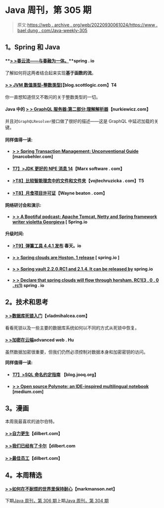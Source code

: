 # Java 周刊，第 305 期

> 原文:[https://web . archive . org/web/20220930061024/https://www . bael dung . com/Java-weekly-305](https://web.archive.org/web/20220930061024/https://www.baeldung.com/java-weekly-305)

## **1。Spring 和 Java**

#### **[> >春云流——与春融为一体。](https://web.archive.org/web/20220526051009/https://spring.io/blog/2019/10/25/spring-cloud-stream-and-spring-integration)**spring . io

了解如何将这两者结合起来实现**基于函数的流**。

#### [**> > JVM 数值类型–整数类型**](https://web.archive.org/web/20220526051009/https://blog.scottlogic.com/2019/10/29/java-numeric-integer.html)[【blog.scottlogic.com】T4

你一直想知道但又不敢问的关于整数类型的一切。

#### Java 中的 **[> > GraphQL 服务器:第二部分:理解解析器](https://web.archive.org/web/20220526051009/https://www.nurkiewicz.com/2019/10/graphql-server-in-java-part-ii.html)**【nurkiewicz.com】

并且对`GraphQLResolver`接口做了很好的描述——这是 GraphQL 中延迟加载的关键。

#### **同样值得一读:**

*   #### **[> > Spring Transaction Management: Unconventional Guide](https://web.archive.org/web/20220526051009/https://www.marcobehler.com/guides/spring-transaction-management-unconventional-guide)** [marcobehler.com]

*   #### **[T7】>JDK 更好的 NPE 消息 14](https://web.archive.org/web/20220526051009/https://marxsoftware.blogspot.com/2019/10/better-npe-messages-in-jdk-14.html)**【Marx software . com】

*   #### **[>T8】比较智能理念中的文件和文件夹](https://web.archive.org/web/20220526051009/https://www.vojtechruzicka.com/idea-compare-files-and-folders/)**【vojtechruzicka . com】T5

*   #### **[>T8】月食项目许可证](https://web.archive.org/web/20220526051009/https://waynebeaton.wordpress.com/2019/10/23/eclipse-project-licenses/)**【Wayne beaton . com】

**网络研讨会和演示:**

*   #### **[> > A Bootiful podcast: Apache Tomcat, Netty and Spring framework writer violetta Georgieva](https://web.archive.org/web/20220526051009/https://spring.io/blog/2019/10/24/a-bootiful-podcast-apache-tomcat-netty-and-spring-framework-contributor-violeta-georgieva)** [ Spring.io

**升级时间:**

*   #### **[>T9】弹簧工具 4.4.1 发布](https://web.archive.org/web/20220526051009/https://spring.io/blog/2019/10/24/spring-tools-4-4-1-released)** 春天。io

*   #### **[> > Spring clouds are Hoston. 1 release](https://web.archive.org/web/20220526051009/https://spring.io/blog/2019/10/25/spring-cloud-hoxton-rc1-released)** [ spring.io ]

*   #### **[> > Spring vault 2.2.0.RC1 and 2.1.4\. It can be released by](https://web.archive.org/web/20220526051009/https://spring.io/blog/2019/10/24/spring-vault-2-2-0-rc1-and-2-1-4-release-available)** spring.io

*   #### **[> > Declare that spring clouds will flow through horsham. RC1(3 . 0 . 0 . rc1)](https://web.archive.org/web/20220526051009/https://spring.io/blog/2019/10/28/announcing-spring-cloud-stream-horsham-rc1-3-0-0-rc1)** spring . io

## **2。技术和思考**

#### [**> >数据库死锁入门**](https://web.archive.org/web/20220526051009/https://vladmihalcea.com/database-deadlock/)【vladmihalcea.com】

看看死锁以及一些主要的数据库系统如何以不同的方式从死锁中恢复。

#### [**> >加密在云端**](https://web.archive.org/web/20220526051009/https://advancedweb.hu/2019/10/29/encryption_cloud/)advanced web . Hu

虽然数据加密很重要，但我们仍然必须控制对数据本身和加密密钥的访问。

**同样值得一读:**

*   #### [**T7】>SQL 命名约定指南**](https://web.archive.org/web/20220526051009/https://blog.jooq.org/2019/10/29/a-guide-to-sql-naming-conventions/) 【blog.jooq.org】

*   #### [**> > Open source Polynote: an IDE-inspired multilingual notebook**](https://web.archive.org/web/20220526051009/https://medium.com/netflix-techblog/open-sourcing-polynote-an-ide-inspired-polyglot-notebook-7f929d3f447) [medium.com]

## **3。漫画**

本周我最喜欢的迪尔伯特。

#### [**> >自力更生**](https://web.archive.org/web/20220526051009/https://dilbert.com/strip/2019-10-26)【dilbert.com】

#### [**> >我们已经有了卡尔**](https://web.archive.org/web/20220526051009/https://dilbert.com/strip/2019-10-29)【dilbert.com

#### [**> >最佳员工**](https://web.archive.org/web/20220526051009/https://dilbert.com/strip/2019-10-22)【dilbert.com】

## **4。本周精选**

#### **[> >如何在不耐烦的世界里保持耐心](https://web.archive.org/web/20220526051009/https://markmanson.net/how-to-be-patient)**【markmanson.net】

下期[Java 周刊，第 306 期](/web/20220526051009/https://www.baeldung.com/java-weekly-306)上期[Java 周刊，第 304 期](/web/20220526051009/https://www.baeldung.com/java-weekly-304)